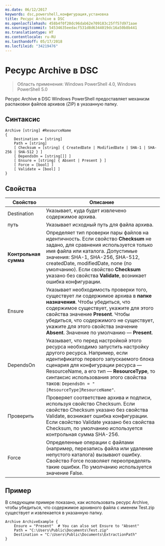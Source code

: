 ```yaml
---
ms.date: 06/12/2017
keywords: dsc,powershell,конфигурация,установка
title: Ресурс Archive в DSC
ms.openlocfilehash: 458b4f0f20dc96dab62e709183c25ff57d971aae
ms.sourcegitcommit: 54534635eedacf531d8d6344019dc16a50b8b441
ms.translationtype: HT
ms.contentlocale: ru-RU
ms.lasthandoff: 05/17/2018
ms.locfileid: "34219476"
---
```

# <a name="dsc-archive-resource"></a>Ресурс Archive в DSC

> Область применения: Windows PowerShell 4.0, Windows PowerShell 5.0

Ресурс Archive в DSC Windows PowerShell предоставляет механизм распаковки файлов архивов (ZIP) в указанную папку.

## <a name="syntax"></a>Синтаксис
```MOF
Archive [string] #ResourceName
{
    Destination = [string]
    Path = [string]
    [ Checksum = [string] { CreatedDate | ModifiedDate | SHA-1 | SHA-256 | SHA-512 } ]
    [ DependsOn = [string[]] ]
    [ Ensure = [string] { Absent | Present } ]
    [ Force = [bool] ]
    [ Validate = [bool] ]
}
```

## <a name="properties"></a>Свойства

|  Свойство  |  Описание   |
|---|---|
| Destination| Указывает, куда будет извлечено содержимое архива.|
| путь| Указывает исходный путь для файла архива.|
| __Контрольная сумма__| Определяет тип проверки пары файлов на идентичность. Если свойство __Checksum__ не задано, для сравнения используется только имя файла или каталога. Допустимые значения: SHA-1, SHA-256, SHA-512, createdDate, modifiedDate, none (по умолчанию). Если свойство __Checksum__ указано без свойства __Validate__, возникает ошибка конфигурации.|
| Ensure| Указывает необходимость проверки того, существует ли содержимое архива в __папке назначения__. Чтобы убедиться, что содержимое существует, укажите для этого свойства значение __Present__. Чтобы убедиться, что содержимого не существует, укажите для этого свойства значение __Absent__. Значение по умолчанию — __Present__.|
| DependsOn | Указывает, что перед настройкой этого ресурса необходимо запустить настройку другого ресурса. Например, если идентификатор первого запускаемого блока сценария для конфигурации ресурса — ResourceName, а его тип — __ResourceType__, то синтаксис использования этого свойства таков: `DependsOn = "[ResourceType]ResourceName"`.|
| Проверить| Проверяет соответствие архива и подписи, используя свойство Checksum. Если свойство Checksum указано без свойства Validate, возникает ошибка конфигурации. Если свойство Validate указано без свойства Checksum, по умолчанию используется контрольная сумма SHA-256.|
| Force| Определенные операции с файлами (например, перезапись файла или удаление непустого каталога) вызывают ошибку. Свойство Force позволяет переопределять такие ошибки. По умолчанию используется значение False.|

## <a name="example"></a>Пример

В следующем примере показано, как использовать ресурс Archive, чтобы убедиться, что содержимое архивного файла с именем Test.zip существует и извлекается в указанную папку.

```
Archive ArchiveExample {
    Ensure = "Present"  # You can also set Ensure to "Absent"
    Path = "C:\Users\Public\Documents\Test.zip"
    Destination = "C:\Users\Public\Documents\ExtractionPath"
}
```